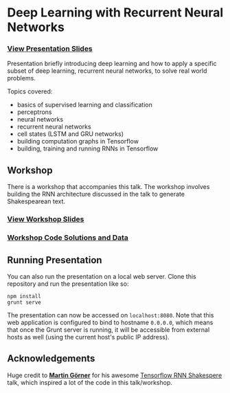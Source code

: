 # Deep Learning with Recurrent Neural Networks

### [View Presentation Slides](http://donaldwhyte.github.io/deep-learning-with-rnns/)

Presentation briefly introducing deep learning and how to apply a specific subset of deep learning, recurrent neural networks, to solve real world problems.

Topics covered:

* basics of supervised learning and classification
* perceptrons
* neural networks
* recurrent neural networks
* cell states (LSTM and GRU networks)
* building computation graphs in Tensorflow
* building, training and running RNNs in Tensorflow

## Workshop

There is a workshop that accompanies this talk. The workshop involves building the RNN architecture discussed in the talk to generate Shakespearean text.

### [View Workshop Slides](http://donaldwhyte.github.io/deep-learning-with-rnns/workshop.html)

### [Workshop Code Solutions and Data](workshop/)

## Running Presentation

You can also run the presentation on a local web server. Clone this repository and run the presentation like so:

```
npm install
grunt serve
```

The presentation can now be accessed on `localhost:8080`. Note that this web application is configured to bind to hostname `0.0.0.0`, which means that once the Grunt server is running, it will be accessible from external hosts as well (using the current host's public IP address).

## Acknowledgements

Huge credit to **[Martin Görner](https://github.com/martin-gorner/)** for his awesome [Tensorflow RNN Shakespere](https://github.com/martin-gorner/tensorflow-rnn-shakespeare) talk, which inspired a lot of the code in this talk/workshop.
